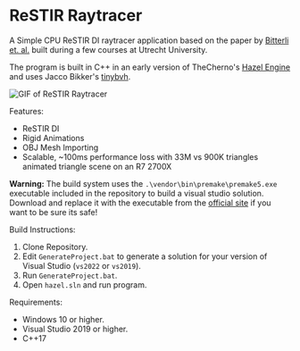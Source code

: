 # ReSTIR Raytracer
A Simple CPU ReSTIR DI raytracer application based on the paper by [Bitterli et. al.](https://benedikt-bitterli.me/restir/bitterli20restir.pdf) built during a few courses at Utrecht University.

The program is built in C++ in an early version of TheCherno's [Hazel Engine](https://github.com/TheCherno/Hazel) and uses Jacco Bikker's [tinybvh](https://github.com/jbikker/tinybvh).

![GIF of ReSTIR Raytracer](./Images/ReSTIR_Engine.gif)

Features:
- ReSTIR DI
- Rigid Animations
- OBJ Mesh Importing
- Scalable, ~100ms performance loss with 33M vs 900K triangles animated triangle scene on an R7 2700X 

**Warning:** The build system uses the ```.\vendor\bin\premake\premake5.exe``` executable included in the repository to build a visual studio solution.  
Download and replace it with the executable from the [official site](https://premake.github.io/download) if you want to be sure its safe!

Build Instructions:
1. Clone Repository.
2. Edit ```GenerateProject.bat``` to generate a solution for your version of Visual Studio (```vs2022``` or ```vs2019```).
3. Run ```GenerateProject.bat```.
4. Open ```hazel.sln``` and run program.

Requirements:
- Windows 10 or higher.
- Visual Studio 2019 or higher.
- C++17

